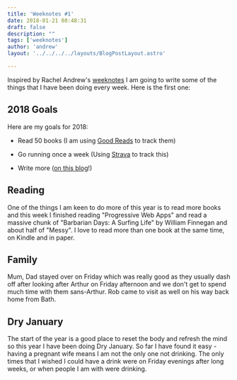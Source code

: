 ```yaml
---
title: 'Weeknotes #1'
date: 2018-01-21 08:48:31
draft: false
description: ""
tags: ['weeknotes']
author: 'andrew'
layout: '../../../../layouts/BlogPostLayout.astro'

---
```

Inspired by Rachel Andrew's [weeknotes](https://rachelandrew.co.uk/archives/2018/01/12/weeknotes-1/) I am going to write some of the things that I have been doing every week. Here is the first one:

2018 Goals
----------

Here are my goals for 2018:

*   Read 50 books (I am using [Good Reads](https://www.goodreads.com/review/list/16479131-andrew?read_at=2018) to track them)

*   Go running once a week (Using [Strava](https://www.strava.com/athletes/115765) to track this)
*   Write more ([on this blog](/)!)

Reading
-------

One of the things I am keen to do more of this year is to read more books and this week I finished reading "Progressive Web Apps" and read a massive chunk of "Barbarian Days: A Surfing Life" by William Finnegan and about half of "Messy". I love to read more than one book at the same time, on Kindle and in paper.

Family
------

Mum, Dad stayed over on Friday which was really good as they usually dash off after looking after Arthur on Friday afternoon and we don't get to spend much time with them sans-Arthur. Rob came to visit as well on his way back home from Bath.

Dry January
-----------

The start of the year is a good place to reset the body and refresh the mind so this year I have been doing Dry January. So far I have found it easy - having a pregnant wife means I am not the only one not drinking. The only times that I wished I could have a drink were on Friday evenings after long weeks, or when people I am with were drinking.
